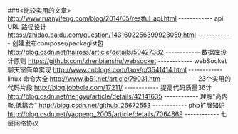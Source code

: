###<比较实用的文章>
http://www.ruanyifeng.com/blog/2014/05/restful_api.html   		------------	api URL 路径设计
https://zhidao.baidu.com/question/1431602256399923059.html		------------	创建发布composer/packagist包
http://blog.csdn.net/haiross/article/details/50427382		    ------------	数据库设计原则
https://github.com/zhenbianshu/websocket            		    ------------	webSocket聊天室简单实现
http://www.cnblogs.com/laov/p/3541414.html            		    ------------	linux 命令大全
http://www.jb51.net/article/79031.htm            		        ------------	23个实用的代码片段
http://blog.jobbole.com/17211/                      		    ------------	提高代码质量36计
http://blog.csdn.net/nengyu/article/details/42141635      	    ------------	理解"高内聚,低耦合"
http://blog.csdn.net/github_26672553                            ------------    php扩展知识
http://blog.csdn.net/yaopeng_2005/article/details/7064869       ------------    七层网络协议